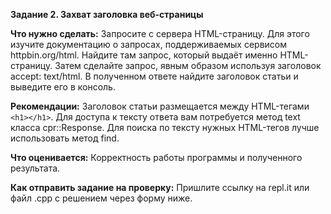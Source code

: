 **Задание 2. Захват заголовка веб-страницы**

**Что нужно сделать:**
Запросите с сервера HTML-страницу. Для этого изучите документацию о запросах, поддерживаемых сервисом httpbin.org/html. Найдите там запрос, который выдаёт именно HTML-страницу. Затем сделайте запрос, явным образом используя заголовок accept: text/html. В полученном ответе найдите заголовок статьи и выведите его в консоль.

**Рекомендации:**
Заголовок статьи размещается между HTML-тегами `<h1></h1>`.
Для доступа к тексту ответа вам потребуется метод text класса cpr::Response. Для поиска по тексту нужных HTML-тегов лучше использовать метод find.

**Что оценивается:**
Корректность работы программы и полученного результата.

**Как отправить задание на проверку:**
Пришлите ссылку на repl.it или файл .срр с решением через форму ниже.